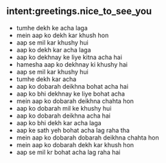 ## intent:greetings.nice_to_see_you
- tumhe dekh ke acha laga
- mein aap ko dekh kar khush hon
- aap se mil kar khushy hui
- aap ko dekh kar acha laga
- aap ko dekhnay ke liye kitna acha hai
- hamesha aap ko dekhnay ki khushy hai
- aap se mil kar khushy hui
- tumhe dekh kar acha
- aap ko dobarah deikhna bohat acha hai
- aap ko bhi dekhnay ke liye bohat acha
- mein aap ko dobarah deikhna chahta hon
- aap ko dobarah mil ke khushy hui
- aap ko dobarah deikhna acha hai
- aap ko bhi dekh kar acha laga
- aap ke sath yeh bohat acha lag raha tha
- mein aap ko dobarah dobarah deikhna chahta hon
- mein aap ko dobarah dekh kar khush hon
- aap se mil kr bohat acha lag raha hai